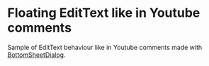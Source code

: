 # Floating EditText like in Youtube comments

Sample of EditText behaviour like in Youtube comments made with [BottomSheetDialog][bottomsheetdialogurl].

[bottomsheetdialogurl]:https://developer.android.com/reference/com/google/android/material/bottomsheet/BottomSheetDialog